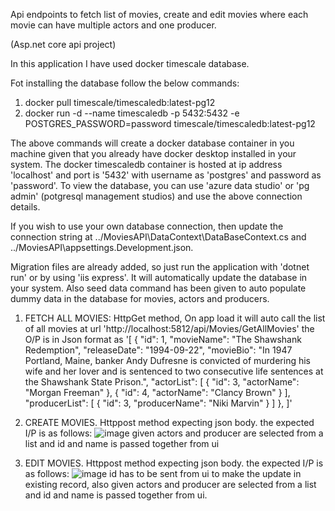 Api endpoints to fetch list of movies, create and edit movies where each movie can have multiple actors and one producer.

(Asp.net core api project)

In this application I have used docker timescale database.

Fot installing the database follow the below commands:
1. docker pull timescale/timescaledb:latest-pg12
2. docker run -d --name timescaledb -p 5432:5432 -e POSTGRES_PASSWORD=password timescale/timescaledb:latest-pg12

The above commands will create a docker database container in you machine given that you already have docker desktop installed in your system.
The docker timescaledb container is hosted at ip address 'localhost' and port is '5432' with username as 'postgres' and password as 'password'.
To view the database, you can use 'azure data studio' or 'pg admin' (potgresql management studios) and use the above connection details.

If you wish to use your own database connection, then update the connection string at ../MoviesAPI\DataContext\DataBaseContext.cs and ../MoviesAPI\appsettings.Development.json.

Migration files are already added, so just run the application with 'dotnet run' or by using 'iis express'. It will automatically update the database in your system.
Also seed data command has been given to auto populate dummy data in the database for movies, actors and producers.

1. FETCH ALL MOVIES: HttpGet method, On app load it will auto call the list of all movies at url 'http://localhost:5812/api/Movies/GetAllMovies'
the O/P is in Json format as '[
    {
        "id": 1,
        "movieName": "The Shawshank Redemption",
        "releaseDate": "1994-09-22",
        "movieBio": "In 1947 Portland, Maine, banker Andy Dufresne is convicted of murdering his wife and her lover and is sentenced to two consecutive life sentences at the Shawshank State Prison.",
        "actorList": [
            {
                "id": 3,
                "actorName": "Morgan Freeman"
            },
            {
                "id": 4,
                "actorName": "Clancy Brown"
            }
        ],
        "producerList": [
            {
                "id": 3,
                "producerName": "Niki Marvin"
            }
        ]
    },
]'

2. CREATE MOVIES. Httppost method expecting json body.
    the expected I/P is as follows:
    ![image](https://user-images.githubusercontent.com/59724085/137632079-2bc527a9-c8ae-4bf9-a213-dbc0a679592d.png)
    given actors and producer are selected from a list and id and name is passed together from ui
 
3. EDIT MOVIES. Httppost method expecting json body.
    the expected I/P is as follows:
    ![image](https://user-images.githubusercontent.com/59724085/137632168-45c961bc-5b60-4a95-b300-f91b372b47de.png)
    id has to be sent from ui to make the update in existing record, also given actors and producer are selected from a list and id and name is passed together from ui.

